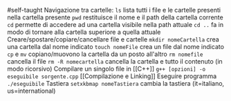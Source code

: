 #self-taught 
Navigazione tra cartelle:
	`ls` lista tutti i file e le cartelle presenti nella cartella presente
	`pwd` restituisce il nome e il path della cartella corrente
	`cd` permette di accedere ad una cartella visibile nella path attuale
	`cd ..` fa in modo di tornare alla cartella superiore a quella attuale
Creare/spostare/copiare/cancellare file e cartelle
	`mkdir nomeCartella` crea una cartella dal nome indicato
	`touch nomeFile` crea un file dal nome indicato
	`cp` e `mv` copiano/muovono la cartella da un posto all'altro
	`rm nomefile`  cancella il file
	`rm -R nomecartella` cancella la cartella e tutto il contenuto (in modo ricorsivo)
Compilare un singolo file in [[C++]] 
	`g++ [opzioni] -o eseguibile sorgente.cpp` 
	[[Compilazione e Linking]] 
Eseguire programma
	`./eseguibile` 
Tastiera
	`setxkbmap nomeTastiera` cambia la tastiera (it=italiano, us=international) 